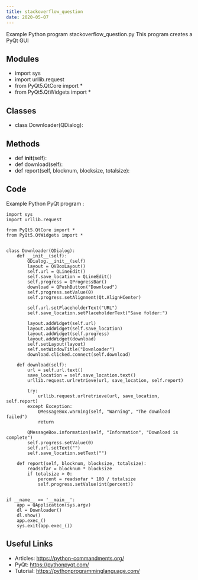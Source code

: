 ```yaml
---
title: stackoverflow_question
date: 2020-05-07
---
```

Example Python program stackoverflow_question.py
This program creates a PyQt GUI

## Modules

* import sys
* import urllib.request
* from PyQt5.QtCore import *
* from PyQt5.QtWidgets import *

## Classes

* class Downloader(QDialog):

## Methods

* def __init__(self):
* def download(self):
* def report(self, blocknum, blocksize, totalsize):

## Code

Example Python PyQt program :

    import sys
    import urllib.request
    
    from PyQt5.QtCore import *
    from PyQt5.QtWidgets import *
    
    
    class Downloader(QDialog):
        def __init__(self):
            QDialog.__init__(self)
            layout = QVBoxLayout()
            self.url = QLineEdit()
            self.save_location = QLineEdit()
            self.progress = QProgressBar()
            download = QPushButton("Download")
            self.progress.setValue(0)
            self.progress.setAlignment(Qt.AlignHCenter)
    
            self.url.setPlaceholderText("URL")
            self.save_location.setPlaceholderText("Save folder:")
    
            layout.addWidget(self.url)
            layout.addWidget(self.save_location)
            layout.addWidget(self.progress)
            layout.addWidget(download)
            self.setLayout(layout)
            self.setWindowTitle("Downloader")
            download.clicked.connect(self.download)
    
        def download(self):
            url = self.url.text()
            save_location = self.save_location.text()
            urllib.request.urlretrieve(url, save_location, self.report)
    
            try:
                urllib.request.urlretrieve(url, save_location, self.report)
            except Exception:
                QMessageBox.warning(self, "Warning", "The download failed")
                return
    
            QMessageBox.information(self, "Information", "Download is complete")
            self.progress.setValue(0)
            self.url.setText("")
            self.save_location.setText("")
    
        def report(self, blocknum, blocksize, totalsize):
            readsofar = blocknum * blocksize
            if totalsize > 0:
                percent = readsofar * 100 / totalsize
                self.progress.setValue(int(percent))
    
    
    if __name__ == '__main__':
        app = QApplication(sys.argv)
        dl = Downloader()
        dl.show()
        app.exec_()
        sys.exit(app.exec_())
    

## Useful Links

- Articles: https://python-commandments.org/
- PyQt: https://pythonpyqt.com/
- Tutorial: https://pythonprogramminglanguage.com/
